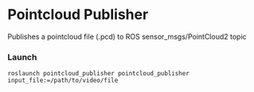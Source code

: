 Pointcloud Publisher
================

Publishes a pointcloud file (.pcd) to ROS sensor_msgs/PointCloud2 topic

### Launch
    roslaunch pointcloud_publisher pointcloud_publisher input_file:=/path/to/video/file

